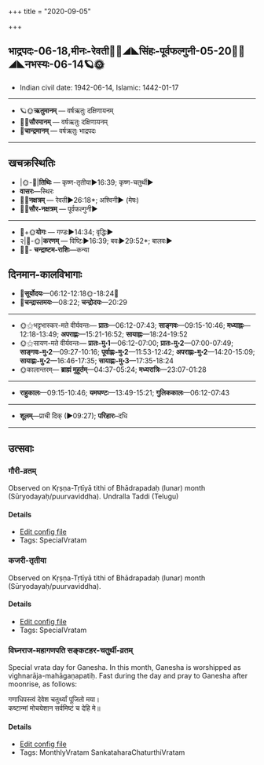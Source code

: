 +++
title = "2020-09-05"

+++
## भाद्रपदः-06-18,मीनः-रेवती🌛🌌◢◣सिंहः-पूर्वफल्गुनी-05-20🌌🌞◢◣नभस्यः-06-14🪐🌞
- Indian civil date: 1942-06-14, Islamic: 1442-01-17
___________________
- 🪐🌞**ऋतुमानम्** — वर्षऋतुः दक्षिणायनम्
- 🌌🌞**सौरमानम्** — वर्षऋतुः दक्षिणायनम्
- 🌛**चान्द्रमानम्** — वर्षऋतुः भाद्रपदः
___________________


## खचक्रस्थितिः
- |🌞-🌛|**तिथिः** — कृष्ण-तृतीया►16:39; कृष्ण-चतुर्थी►  
- **वासरः**—स्थिरः  
- 🌌🌛**नक्षत्रम्** — रेवती►26:18*; अश्विनी► (मेषः)  
- 🌌🌞**सौर-नक्षत्रम्** — पूर्वफल्गुनी►  
___________________
- 🌛+🌞**योगः** — गण्डः►14:34; वृद्धिः►  
- २|🌛-🌞|**करणम्** — विष्टिः►16:39; बवः►29:52*; बालवः►  
- 🌌🌛- **चन्द्राष्टम-राशिः**—कन्या  


## दिनमान-कालविभागाः
- 🌅**सूर्योदयः**—06:12-12:18🌞️-18:24🌇  
- 🌛**चन्द्रास्तमयः**—08:22; **चन्द्रोदयः**—20:29  
___________________
- 🌞⚝भट्टभास्कर-मते वीर्यवन्तः— **प्रातः**—06:12-07:43; **साङ्गवः**—09:15-10:46; **मध्याह्नः**—12:18-13:49; **अपराह्णः**—15:21-16:52; **सायाह्नः**—18:24-19:52  
- 🌞⚝सायण-मते वीर्यवन्तः— **प्रातः-मु॰1**—06:12-07:00; **प्रातः-मु॰2**—07:00-07:49; **साङ्गवः-मु॰2**—09:27-10:16; **पूर्वाह्णः-मु॰2**—11:53-12:42; **अपराह्णः-मु॰2**—14:20-15:09; **सायाह्णः-मु॰2**—16:46-17:35; **सायाह्णः-मु॰3**—17:35-18:24  
- 🌞कालान्तरम्— **ब्राह्मं मुहूर्तम्**—04:37-05:24; **मध्यरात्रिः**—23:07-01:28  
___________________
- **राहुकालः**—09:15-10:46; **यमघण्टः**—13:49-15:21; **गुलिककालः**—06:12-07:43  
___________________
- **शूलम्**—प्राची दिक् (►09:27); **परिहारः**–दधि  
___________________

## उत्सवाः
### गौरी-व्रतम्

Observed on Kṛṣṇa-Tṛtīyā tithi of Bhādrapadaḥ (lunar) month (Sūryodayaḥ/puurvaviddha). Undralla Taddi (Telugu)

#### Details
- [Edit config file](https://github.com/jyotisham/adyatithi/tree/master/devatA/umA/lunar_month/tithi/06/18/gaurI-vratam.toml)
- Tags: SpecialVratam


### कजरी-तृतीया

Observed on Kṛṣṇa-Tṛtīyā tithi of Bhādrapadaḥ (lunar) month (Sūryodayaḥ/puurvaviddha). 

#### Details
- [Edit config file](https://github.com/jyotisham/adyatithi/tree/master/general/lunar_month/tithi/06/18/kajarI~tRtIyA.toml)
- Tags: SpecialVratam


### विघ्नराज-महागणपति सङ्कटहर-चतुर्थी-व्रतम्

Special vrata day for Ganesha. In this month, Ganesha is worshipped as vighnarāja-mahāgaṇapatiḥ. Fast during the day and pray to Ganesha after moonrise, as follows:

गणाधिपस्त्वं देवेश चतुर्थ्यां पूजितो मया।  
कष्टान्मां मोचयेशान सर्वमिष्टं च देहि मे॥



#### Details
- [Edit config file](https://github.com/jyotisham/adyatithi/tree/master/devatA/gaNapati/description_only/vighnarAja-mahAgaNapati%20saGkaTahara-caturthI-vratam.toml)
- Tags: MonthlyVratam SankataharaChaturthiVratam


